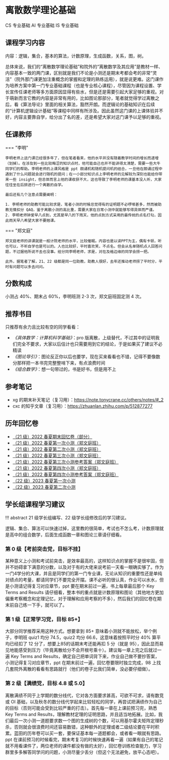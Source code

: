 # 离散数学理论基础
<div class="badges">
<span class="badge cs-badge">CS 专业基础</span>
<span class="badge ai-badge">AI 专业基础</span>
<span class="badge is-badge">IS 专业基础</span>
</div>

## 课程学习内容
内容：逻辑，集合，基本的算法，计数原理，生成函数，关系，图，树。

总体来说，我们的“离散数学理论基础”和院外的“离散数学及其应用”是教材一样、内容基本一致的两门课，区别就是我们不论是小测还是期末考都会考的非常“灵活”（院外那门课更加注重概念的掌握和定理的熟练运用），就是说更难。这门课作为培养方案中第一门专业基础课程（也是专业核心课程），尽管因为课程设置、学长宣传任课老师等多方面原因显得有些水，但是还是需要引起大家足够的重视。对于萌新而言它教的内容是非常有用的，比如图论那部分，笔者就觉得学过离散之后，看《算法导论》里面的相关算法，豁然开朗。而逻辑论的基础知识在后续的“计算机逻辑设计基础”等课程中同样有所涉及。因此虽然这门课的上课体验并不好，内容主要靠自学，给分出了名的差，还是希望大家对这门课予以足够的重视。

## 任课教师
=== "李明"

    李明老师上这门课已经很多年了，但在笔者看来，他的水平并没有随着教学时间的增长而递增（划掉）。在涉及到一些比较晦涩的知识点时，他可能自己也并不能讲得太清楚，需要一些大牛同学们的帮助。李明老师的上课风格是 ppt 朗诵机和随机提问机的结合，一旦他在朗诵过程中遇到了什么问题就会进行随机的提问；在一小部分知识点上李明老师的见解较为深刻也能给你带来一些 insight，但总体而言上他的课收获不大，这也导致了李明老师的课基本没人听，大家往往坐在后排进行一个离散的自学。

    最后还有几个注意点需要阐明：

    1. 李明老师的助教可能比较求是，笔者小测的时候总觉得有的证明题不必啰嗦甚多，然而被助教无情扣分 QAQ，鉴于离散小测的高比重，需要大家在日常小测中就能够写得具体而严谨。
    2. 李明老师钟爱早八点到，尤其是早八的下雨天，他的点到方式采用的最传统的点名打勾，因此雨天早八希望大家不要翘课。

=== "郑文庭"

    郑文庭老师的讲课就是一般计院老师的水平，比较催眠。内容也是以读PPT为主，偶有卡顿，听也可以，不听自学也是可以的。人也比较好，平时喜欢笑，不点名，但会从名单随机点人回答问题，不过据他所说不去也没事。给分同李明老师，求是，对在及格边缘的同学会捞一把。

    此外，据笔者了解，21、22 级都是同一位助教，助教人很好，去年还推动老师捞了平时分，平时有问题可以多去问问。

## 分数构成
小测占 40%、期末占 60%，李明班测 2-3 次，郑文庭班固定测 4 次。

## 推荐书目
只推荐有余力且比较有空的同学看看：

- *《具体数学：计算机科学基础》*：pro 版离散，上级替代，不过其中的证明我们完全不要求，大家以后估计也只需要用到它的结论，于是如果买了建议不必精读
- *《图论导引》*：图论反正你以后也要学，现在买来看看也不错，记得不要像数分那样把一本书完完整整啃下来，有点浪费时间
- *《组合数学》*：想一句带过的，书是好书，但是用不上

## 参考笔记
- xg 的期末补天笔记（复习用）：https://note.tonycrane.cc/others/notes/#_2
- cxc 的知乎文章（复习用）：https://zhuanlan.zhihu.com/p/512877277

## 历年回忆卷
- [（21 级）2022 春夏期末回忆卷（部分）](%E7%A6%BB%E6%95%A3%E6%95%B0%E5%AD%A6%E7%90%86%E8%AE%BA%E5%9F%BA%E7%A1%802022%E6%98%A5%E5%A4%8F%E6%9C%9F%E6%9C%AB%E9%83%A8%E5%88%86%E5%9B%9E%E5%BF%86.pdf)
- [（21 级）2022 春夏第一次小测（郑文庭班）](Discrete_Mathematics_Quiz_1_2022.pdf)
- [（21 级）2022 春夏第二次小测（郑文庭班）](Discrete_Mathematics_Quiz_2_2022.pdf)
- [（21 级）2022 春夏第三次小测（郑文庭班）](Discrete_Mathematics_Quiz_3_2022.pdf)
- [（21 级）2022 春夏第三次小测参考答案（郑文庭班）](https://github.com/Fairicle/TuringCourses/blob/2571ecb6203af702a5f7c1782d2f2aace16b8b27/docs/major_basic/discrete_math/21-22%20%E6%98%A5%E5%A4%8F%E7%A6%BB%E6%95%A3%E9%83%91%E6%96%87%E5%BA%AD%E7%8F%AD%E7%AC%AC%E4%B8%89%E6%AC%A1%E5%B0%8F%E6%B5%8B%E5%8F%82%E8%80%83%E7%AD%94%E6%A1%88.pdf)
- [（21 级）2022 春夏第四次小测（郑文庭班）](Discrete_Mathematics_Quiz_4_2022.pdf)
- [（21 级）2022 春夏第四次小测参考答案（郑文庭班）](https://github.com/Fairicle/TuringCourses/blob/2571ecb6203af702a5f7c1782d2f2aace16b8b27/docs/major_basic/discrete_math/21-22%20%E6%98%A5%E5%A4%8F%E7%A6%BB%E6%95%A3%E9%83%91%E6%96%87%E5%BA%AD%E7%8F%AD%E7%AC%AC%E5%9B%9B%E6%AC%A1%E5%B0%8F%E6%B5%8B%E5%8F%82%E8%80%83%E7%AD%94%E6%A1%88.pdf)
- [（22 级）2023 春夏第一次小测](Discrete_Mathematics_Quiz_1_2023.pdf)
- [（22 级）2023 春夏第二次小测](Discrete_Mathematics_Quiz_2_2023.pdf)

## 学长组课程学习建议

!!! abstract
    21 级学长组编写、22 级学长组修改后的学习建议。

逻辑、集合、算法可以快速过掉，这里教的很简单，考试也不怎么考，计数原理就是高中的组合数学，后面生成函数一章和图论三章请仔细看。
 
### 第 0 级【考前突击党，目标不挂】

某种意义上小测和考试前突击，是效率最高的，这样知识点的掌握不是很牢固，但并不妨碍拿下满意的分数，以及对于有的大佬来说考前一天看一眼确实够了。作为一门4学分的大课，并且是同学们的第一门专业课，无论从知识的重要性还是单纯对绩点的考量，都请同学们不要完全开摆。课不必听的很认真，作业可以水水，但是小测请记得复习对应章节，ppt 要在期末前过一遍，书上每章最后那个 Key Terms and Results 请仔细看，整本书的重点就是计数原理和图论（其他地方更加偏重考察概念和定理记忆，对于理解和应用考察的不多），然后我们的回忆卷在期末前自己练一下手，就可以了。

### 第 1 级【正常学习党，目标 85+】

大部分同学推荐采用这种方式。想要拿到 85+ 意味着小测就不能放松，举个例子，李明班 quiz1 均分 74.5，quiz2 均分 66.6，这意味着按照平时分 40% 算平均已经扣了 12 分了，想要上85的话期末考还能再扣 5 分（就是 95），因此显而易见地能感受到压力（毕竟离散给分不会开根号乘十）。建议每一章上完之后就过一遍 Key Terms and Results，确定自己把单词背下来，作业自己做不要抄答案，小测记得复习对应章节，ppt 在期末前过一遍，回忆卷要限时独立完成，98 上找几套院外离散的看看有思路就行（他们的卷子比我们简单，没必要仔细做）。

### 第 2 级【满绩党，目标 4.8 或 5.0】

离散满绩不同于上学期的数分线代，它对各方面要求甚高，可欲不可求，请有数竞或 OI 基础，以及秋冬的数分线代学起来比较轻松的同学，再尝试把满绩作为自己的目标（否则可能会受到比较严重的打击）。首先每一章在上课前预习完，熟悉 Key Terms and Results，理解教材定理的证明思路，并且适当地拓展。比如，我们最后一次小测一道题要求数一个图的生成树的个数，可以用基尔霍夫矩阵定理秒杀，否则就会很浪费时间还容易数错，这种额外的定理或者二级结论要在平时积累。蓝田的历年卷可以买一套，要保证基本每一道题都会，或者看一眼就有思路。ppt 在课前预习的时候看完，期末考复习的时候快速再看一遍（如果有自己的笔记就不用看课件了，两位老师的课件都没有做的太好），回忆卷训练检查能力，学习群里多多解答同学问的问题，小测尽量少丢分（但这个无法避免，放平心态吧）。
